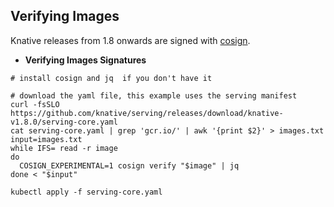 ## Verifying Images

Knative releases from 1.8 onwards are signed with [cosign](https://docs.sigstore.dev/cosign/overview).

- **Verifying Images Signatures**

```
# install cosign and jq  if you don't have it

# download the yaml file, this example uses the serving manifest
curl -fsSLO https://github.com/knative/serving/releases/download/knative-v1.8.0/serving-core.yaml
cat serving-core.yaml | grep 'gcr.io/' | awk '{print $2}' > images.txt
input=images.txt
while IFS= read -r image
do
  COSIGN_EXPERIMENTAL=1 cosign verify "$image" | jq
done < "$input"

kubectl apply -f serving-core.yaml
```
